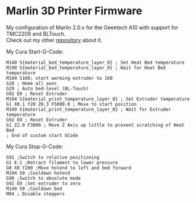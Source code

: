 # Marlin 3D Printer Firmware

My configuration of Marlin 2.0.x for the Geeetech A10 with support for TMC2209 and BLTouch.  
Check out my other [repository](https://github.com/Jonas2903/Geeetech-A10-TMC2209-UART) about it.

My Cura Start-G-Code:

```
M140 S{material_bed_temperature_layer_0} ; Set Heat Bed temperature
M190 S{material_bed_temperature_layer_0} ; Wait for Heat Bed temperature
M104 S160; start warming extruder to 160
G28 ; Home all axes
G29 ; Auto bed-level (BL-Touch)
G92 E0 ; Reset Extruder
M104 S{material_print_temperature_layer_0} ; Set Extruder temperature
G1 X0.1 Y20 Z0.3 F5000.0 ; Move to start position
M109 S{material_print_temperature_layer_0} ; Wait for Extruder temperature
G92 E0 ; Reset Extruder
G1 Z2.0 F3000 ; Move Z Axis up little to prevent scratching of Heat Bed
; End of custom start GCode
```

My Cura Stop-G-Code:

```
G91 ;Switch to relative positioning
G1 E-1 ;Retract filament to lower pressure
G0 X0 Y200 ;Move hotend to left and bed forward
M104 S0 ;Cooldown hotend
G90 ;Switch to absolute mode
G92 E0 ;Set extruder to zero
M140 S0 ;Cooldown bed
M84 ; Disable steppers
```
